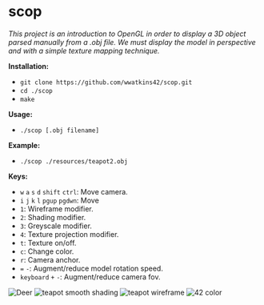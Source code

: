 # scop

_This project is an introduction to OpenGL in order to display a 3D object parsed manually from a .obj file._
_We must display the model in perspective and with a simple texture mapping technique._

**Installation:**

- `git clone https://github.com/wwatkins42/scop.git`
- `cd ./scop`
- `make`

**Usage:**

- `./scop [.obj filename]`

**Example:**

- `./scop ./resources/teapot2.obj`

**Keys:**

- `w` `a` `s` `d` `shift` `ctrl`: Move camera.
- `i` `j` `k` `l` `pgup` `pgdwn`: Move
- `1`: Wireframe modifier.
- `2`: Shading modifier.
- `3`: Greyscale modifier.
- `4`: Texture projection modifier.
- `t`: Texture on/off.
- `c`: Change color.
- `r`: Camera anchor.
- `=` `-`: Augment/reduce model rotation speed.
- `keyboard` `+` `-`: Augment/reduce camera fov.

![Deer](https://raw.githubusercontent.com/wwatkins42/scop/master/resources/screenshots/Screen%20Shot%202016-12-12%20at%202.10.50%20PM.png)
![teapot smooth shading](https://raw.githubusercontent.com/wwatkins42/scop/b4b4cb1d5025bd91d24212574aec1c8c263d9420/resources/screenshots/Screen%20Shot%202016-12-12%20at%2010.34.57%20AM.png)
![teapot wireframe](https://raw.githubusercontent.com/wwatkins42/scop/b4b4cb1d5025bd91d24212574aec1c8c263d9420/resources/screenshots/Screen%20Shot%202016-12-12%20at%2010.35.35%20AM.png)
![42 color](https://raw.githubusercontent.com/wwatkins42/scop/b4b4cb1d5025bd91d24212574aec1c8c263d9420/resources/screenshots/Screen%20Shot%202016-12-12%20at%2010.36.13%20AM.png)

